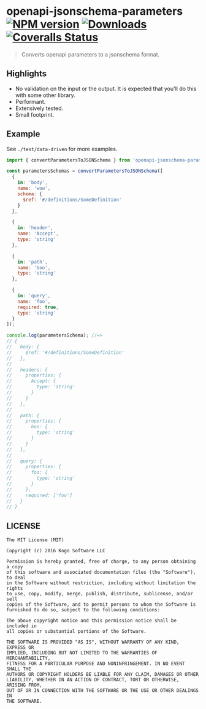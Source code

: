 # openapi-jsonschema-parameters [![NPM version][npm-image]][npm-url] [![Downloads][downloads-image]][npm-url] [![Coveralls Status][coveralls-image]][coveralls-url]
> Converts openapi parameters to a jsonschema format.

## Highlights

* No validation on the input or the output.  It is expected that you'll do this with
some other library.
* Performant.
* Extensively tested.
* Small footprint.

## Example

See `./test/data-driven` for more examples.

```javascript
import { convertParametersToJSONSchema } from 'openapi-jsonschema-parameters';

const parametersSchemas = convertParametersToJSONSchema([
  {
    in: 'body',
    name: 'wow',
    schema: {
      $ref: '#/definitions/SomeDefinition'
    }
  },

  {
    in: 'header',
    name: 'Accept',
    type: 'string'
  },

  {
    in: 'path',
    name: 'boo',
    type: 'string'
  },

  {
    in: 'query',
    name: 'foo',
    required: true,
    type: 'string'
  }
]);

console.log(parametersSchema); //=>
// {
//   body: {
//     $ref: '#/definitions/SomeDefinition'
//   },
//
//   headers: {
//     properties: {
//       Accept: {
//         type: 'string'
//       }
//     }
//   },
//
//   path: {
//     properties: {
//       boo: {
//         type: 'string'
//       }
//     }
//   },
//
//   query: {
//     properties: {
//       foo: {
//         type: 'string'
//       }
//     },
//     required: ['foo']
//   }
// }
```


## LICENSE
``````
The MIT License (MIT)

Copyright (c) 2016 Kogo Software LLC

Permission is hereby granted, free of charge, to any person obtaining a copy
of this software and associated documentation files (the "Software"), to deal
in the Software without restriction, including without limitation the rights
to use, copy, modify, merge, publish, distribute, sublicense, and/or sell
copies of the Software, and to permit persons to whom the Software is
furnished to do so, subject to the following conditions:

The above copyright notice and this permission notice shall be included in
all copies or substantial portions of the Software.

THE SOFTWARE IS PROVIDED "AS IS", WITHOUT WARRANTY OF ANY KIND, EXPRESS OR
IMPLIED, INCLUDING BUT NOT LIMITED TO THE WARRANTIES OF MERCHANTABILITY,
FITNESS FOR A PARTICULAR PURPOSE AND NONINFRINGEMENT. IN NO EVENT SHALL THE
AUTHORS OR COPYRIGHT HOLDERS BE LIABLE FOR ANY CLAIM, DAMAGES OR OTHER
LIABILITY, WHETHER IN AN ACTION OF CONTRACT, TORT OR OTHERWISE, ARISING FROM,
OUT OF OR IN CONNECTION WITH THE SOFTWARE OR THE USE OR OTHER DEALINGS IN
THE SOFTWARE.
``````

[downloads-image]: http://img.shields.io/npm/dm/openapi-jsonschema-parameters.svg
[npm-url]: https://npmjs.org/package/openapi-jsonschema-parameters
[npm-image]: http://img.shields.io/npm/v/openapi-jsonschema-parameters.svg

[travis-url]: https://travis-ci.org/kogosoftwarellc/open-api
[travis-image]: https://api.travis-ci.org/kogosoftwarellc/open-api.svg?branch=master

[coveralls-url]: https://coveralls.io/github/kogosoftwarellc/open-api?branch=main
[coveralls-image]: https://coveralls.io/repos/github/kogosoftwarellc/open-api/badge.svg?branch=main
